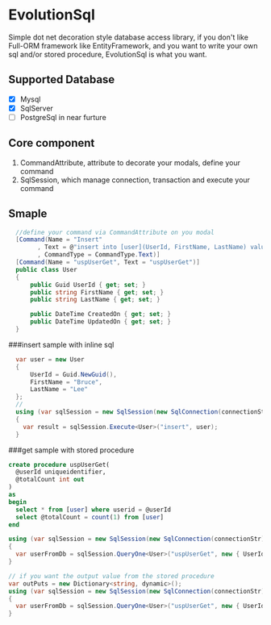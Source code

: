 # EvolutionSql
Simple dot net decoration style database access library, if you don't like Full-ORM framework like EntityFramework, and you want to write your own sql and/or stored procedure, EvolutionSql is what you want.

## Supported Database
- [x] Mysql
- [x] SqlServer
- [ ] PostgreSql in near furture

## Core component
1. CommandAttribute, attribute to decorate your modals, define your command <br/>
2. SqlSession, which manage connection, transaction and execute your command

## Smaple
```c#
  //define your command via CommandAttribute on you modal
  [Command(Name = "Insert"
        , Text = @"insert into [user](UserId, FirstName, LastName) values(@UserId, @FirstName, @LastName);"
        , CommandType = CommandType.Text)]
  [Command(Name = "uspUserGet", Text = "uspUserGet")]
  public class User
  {
      public Guid UserId { get; set; }
      public string FirstName { get; set; }
      public string LastName { get; set; }

      public DateTime CreatedOn { get; set; }
      public DateTime UpdatedOn { get; set; }
  }
```

###insert sample with inline sql
```c#
  var user = new User
  {
      UserId = Guid.NewGuid(),
      FirstName = "Bruce",
      LastName = "Lee"
  };
  //
  using (var sqlSession = new SqlSession(new SqlConnection(connectionStr)))
  {
    var result = sqlSession.Execute<User>("insert", user);
  }
```

###get sample with stored procedure
  ```sql
  create procedure uspUserGet(
    @userId uniqueidentifier,
    @totalCount int out
  )
  as
  begin
    select * from [user] where userid = @userId
    select @totalCount = count(1) from [user]
  end
  ```
  
  ```c#
  using (var sqlSession = new SqlSession(new SqlConnection(connectionStr)))
  {
    var userFromDb = sqlSession.QueryOne<User>("uspUserGet", new { UserId = userId });
  }
  
  // if you want the output value from the stored procedure
  var outPuts = new Dictionary<string, dynamic>();
  using (var sqlSession = new SqlSession(new SqlConnection(connectionStr)))
  {
    var userFromDb = sqlSession.QueryOne<User>("uspUserGet", new { UserId = userId }, out outPuts);
  }
```
